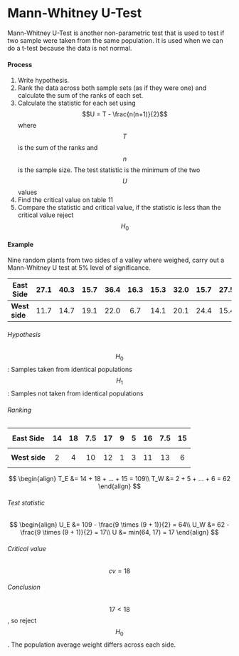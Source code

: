 # Mann-Whitney U-Test

Mann-Whitney U-Test is another non-parametric test that is used to test if two sample were taken from the same population. It is used when we can do a t-test because the data is not normal.

#### Process

1. Write hypothesis.
2. Rank the data across both sample sets (as if they were one) and calculate the sum of the ranks of each set.
3. Calculate the statistic for each set using $$U = T - \frac{n(n+1)}{2}$$ where $$T$$ is the sum of the ranks and $$n$$ is the sample size. The test statistic is the minimum of the two $$U$$ values
4. Find the critical value on table 11
5. Compare the statistic and critical value, if the statistic is less than the critical value reject $$H_0$$

#### Example
Nine random plants from two sides of a valley where weighed, carry out a Mann-Whitney U test at 5% level of significance.

| East Side | $$27.1$$ | $$40.3$$ | $$15.7$$ | $$36.4$$ | $$16.3$$ | $$15.3$$ | $$32.0$$ | $$15.7$$ | $$27.5$$ |
| --- | --- | --- | --- | --- | --- | --- | --- | --- | --- |
| **West side** | $$11.7$$ | $$14.7$$ | $$19.1$$ | $$22.0$$ | $$6.7$$ | $$14.1$$ | $$20.1$$ | $$24.4$$ | $$15.4$$ |

###### Hypothesis
$$H_0$$: Samples taken from identical populations
$$H_1$$: Samples not taken from identical populations

###### Ranking
| East Side | $$14$$ | $$18$$ | $$7.5$$ | $$17$$ | $$9$$ | $$5$$ | $$16$$ | $$7.5$$ | $$15$$ |
| --- | --- | --- | --- | --- | --- | --- | --- | --- | --- |
| **West side** | $$2$$ | $$4$$ | $$10$$ | $$12$$ | $$1$$ | $$3$$ | $$11$$ | $$13$$ | $$6$$ |

$$
\begin{align}
T_E &= 14 + 18 + ... + 15 = 109\\
T_W &= 2 + 5 + ... + 6 = 62
\end{align}
$$

###### Test statistic
$$
\begin{align}
U_E &= 109 - \frac{9 \times (9 + 1)}{2} = 64\\
U_W &= 62 - \frac{9 \times (9 + 1)}{2} = 17\\
U &= min(64, 17) = 17
\end{align}
$$

###### Critical value
$$
cv = 18
$$

###### Conclusion

$$17 < 18$$, so reject $$H_0$$. The population average weight differs across each side.




